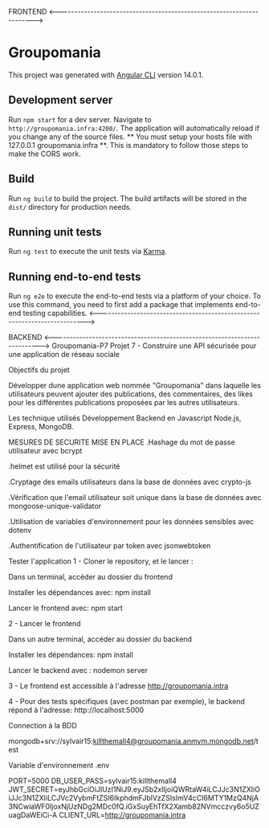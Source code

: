 FRONTEND
<---------------------------------------------------------------------->
# Groupomania

This project was generated with [Angular CLI](https://github.com/angular/angular-cli) version 14.0.1.

## Development server

Run `npm start` for a dev server. Navigate to `http://groupomania.infra:4200/`. The application will automatically reload if you change any of the source files. ** You must setup your hosts file with 127.0.0.1 groupomania.infra **. This is mandatory to follow those steps to make the CORS work.

## Build

Run `ng build` to build the project. The build artifacts will be stored in the `dist/` directory for production needs. 

## Running unit tests

Run `ng test` to execute the unit tests via [Karma](https://karma-runner.github.io).

## Running end-to-end tests

Run `ng e2e` to execute the end-to-end tests via a platform of your choice. To use this command, you need to first add a package that implements end-to-end testing capabilities.
<-------------------------------------------------------------------------->

BACKEND
<-------------------------------------------------------------------------->
Groupomania-P7
Projet 7 - Construire une API sécurisée pour une application de réseau sociale

Objectifs du projet

Développer dune application web nommée "Groupomania" dans laquelle les utilisateurs peuvent ajouter des publications, des commentaires, des likes pour les différentes publications proposées par les autres utilisateurs. 

Les technique utilisés
Développement Backend en Javascript 
 Node.js,  
 Express, 
 MongoDB.

MESURES DE SECURITE MISE EN PLACE
.Hashage du mot de passe utilisateur avec bcrypt

.helmet est utilisé pour la sécurité 

.Cryptage des emails utilisateurs dans la base de données avec crypto-js

.Vérification que l'email utilisateur soit unique dans la base de données avec mongoose-unique-validator

.Utilisation de variables d'environnement pour les données sensibles avec dotenv

.Authentification de l'utilisateur par token avec jsonwebtoken

Tester l'application
1 - Cloner le repository, et le lancer :

Dans un terminal, accéder au dossier du frontend

Installer les dépendances avec: npm install

Lancer le frontend avec: npm start

2 - Lancer le frontend

Dans un autre terminal, accéder au dossier du backend

Installer les dépendances: npm install

Lancer le backend avec : nodemon server

3 - Le frontend est accessible à l'adresse http://groupomania.intra

4 - Pour des tests spécifiques (avec postman par exemple), le backend répond à l'adresse: http://localhost:5000

Connection à la BDD

mongodb+srv://sylvair15:killthemall4@groupomania.anmym.mongodb.net/test


Variable d'environnement
.env 

PORT=5000
DB_USER_PASS=sylvair15:killthemall4
JWT_SECRET=eyJhbGciOiJIUzI1NiJ9.eyJSb2xlIjoiQWRtaW4iLCJJc3N1ZXIiOiJJc3N1ZXIiLCJVc2VybmFtZSI6IkphdmFJblVzZSIsImV4cCI6MTY1MzQ4NjA3NCwiaWF0IjoxNjUzNDg2MDc0fQ.iGxSuyEhTfX2Xamb82NVmcczvy6o5UZuagDaWEiCi-A
CLIENT_URL=http://groupomania.intra
